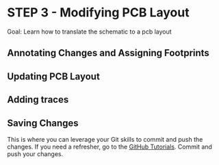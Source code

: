 # STEP 3 - Modifying PCB Layout

Goal: Learn how to translate the schematic to a pcb layout

## Annotating Changes and Assigning Footprints

## Updating PCB Layout

## Adding traces

## Saving Changes

This is where you can leverage your Git skills to commit and push the changes. If you need a refresher, go to the [GitHub Tutorials](../Tutorials/1_GitHub_GettingStarted). Commit and push your changes. 